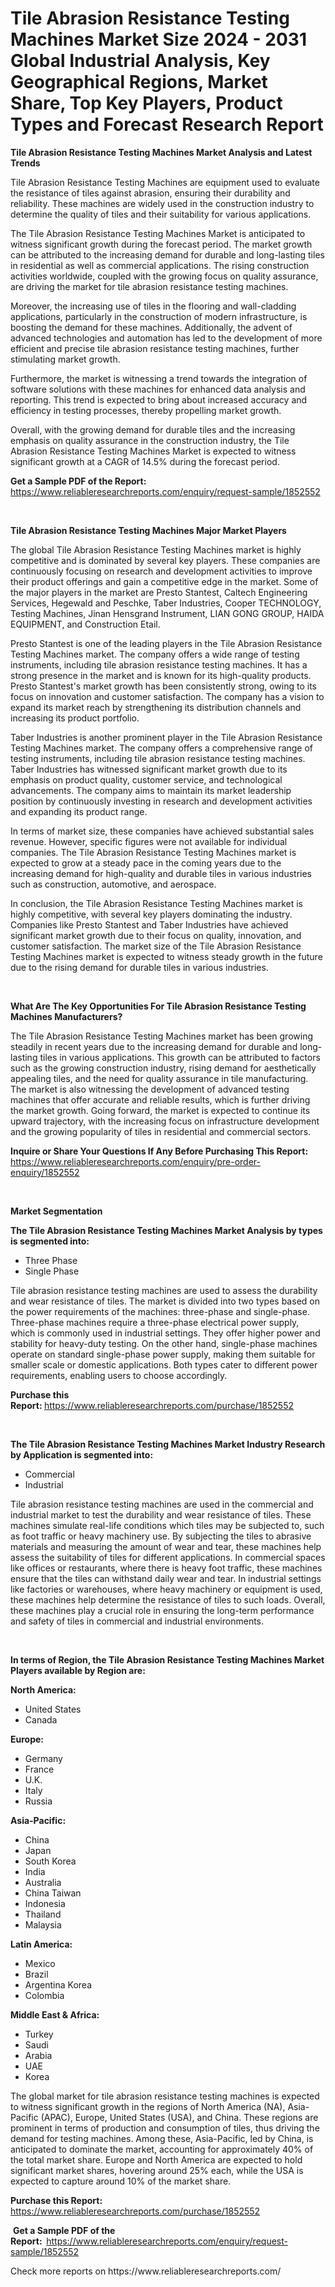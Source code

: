 <p><h1>Tile Abrasion Resistance Testing Machines Market Size 2024 - 2031 Global Industrial Analysis, Key Geographical Regions, Market Share, Top Key Players, Product Types and Forecast Research Report</h1></p><p><strong>Tile Abrasion Resistance Testing Machines Market Analysis and Latest Trends</strong></p>
<p><p>Tile Abrasion Resistance Testing Machines are equipment used to evaluate the resistance of tiles against abrasion, ensuring their durability and reliability. These machines are widely used in the construction industry to determine the quality of tiles and their suitability for various applications.</p><p>The Tile Abrasion Resistance Testing Machines Market is anticipated to witness significant growth during the forecast period. The market growth can be attributed to the increasing demand for durable and long-lasting tiles in residential as well as commercial applications. The rising construction activities worldwide, coupled with the growing focus on quality assurance, are driving the market for tile abrasion resistance testing machines.</p><p>Moreover, the increasing use of tiles in the flooring and wall-cladding applications, particularly in the construction of modern infrastructure, is boosting the demand for these machines. Additionally, the advent of advanced technologies and automation has led to the development of more efficient and precise tile abrasion resistance testing machines, further stimulating market growth.</p><p>Furthermore, the market is witnessing a trend towards the integration of software solutions with these machines for enhanced data analysis and reporting. This trend is expected to bring about increased accuracy and efficiency in testing processes, thereby propelling market growth.</p><p>Overall, with the growing demand for durable tiles and the increasing emphasis on quality assurance in the construction industry, the Tile Abrasion Resistance Testing Machines Market is expected to witness significant growth at a CAGR of 14.5% during the forecast period.</p></p>
<p><strong>Get a Sample PDF of the Report:&nbsp;</strong> <a href="https://www.reliableresearchreports.com/enquiry/request-sample/1852552">https://www.reliableresearchreports.com/enquiry/request-sample/1852552</a></p>
<p>&nbsp;</p>
<p><strong>Tile Abrasion Resistance Testing Machines Major Market Players</strong></p>
<p><p>The global Tile Abrasion Resistance Testing Machines market is highly competitive and is dominated by several key players. These companies are continuously focusing on research and development activities to improve their product offerings and gain a competitive edge in the market. Some of the major players in the market are Presto Stantest, Caltech Engineering Services, Hegewald and Peschke, Taber Industries, Cooper TECHNOLOGY, Testing Machines, Jinan Hensgrand Instrument, LIAN GONG GROUP, HAIDA EQUIPMENT, and Construction Etail.</p><p>Presto Stantest is one of the leading players in the Tile Abrasion Resistance Testing Machines market. The company offers a wide range of testing instruments, including tile abrasion resistance testing machines. It has a strong presence in the market and is known for its high-quality products. Presto Stantest's market growth has been consistently strong, owing to its focus on innovation and customer satisfaction. The company has a vision to expand its market reach by strengthening its distribution channels and increasing its product portfolio.</p><p>Taber Industries is another prominent player in the Tile Abrasion Resistance Testing Machines market. The company offers a comprehensive range of testing instruments, including tile abrasion resistance testing machines. Taber Industries has witnessed significant market growth due to its emphasis on product quality, customer service, and technological advancements. The company aims to maintain its market leadership position by continuously investing in research and development activities and expanding its product range.</p><p>In terms of market size, these companies have achieved substantial sales revenue. However, specific figures were not available for individual companies. The Tile Abrasion Resistance Testing Machines market is expected to grow at a steady pace in the coming years due to the increasing demand for high-quality and durable tiles in various industries such as construction, automotive, and aerospace.</p><p>In conclusion, the Tile Abrasion Resistance Testing Machines market is highly competitive, with several key players dominating the industry. Companies like Presto Stantest and Taber Industries have achieved significant market growth due to their focus on quality, innovation, and customer satisfaction. The market size of the Tile Abrasion Resistance Testing Machines market is expected to witness steady growth in the future due to the rising demand for durable tiles in various industries.</p></p>
<p>&nbsp;</p>
<p><strong>What Are The Key Opportunities For Tile Abrasion Resistance Testing Machines Manufacturers?</strong></p>
<p><p>The Tile Abrasion Resistance Testing Machines market has been growing steadily in recent years due to the increasing demand for durable and long-lasting tiles in various applications. This growth can be attributed to factors such as the growing construction industry, rising demand for aesthetically appealing tiles, and the need for quality assurance in tile manufacturing. The market is also witnessing the development of advanced testing machines that offer accurate and reliable results, which is further driving the market growth. Going forward, the market is expected to continue its upward trajectory, with the increasing focus on infrastructure development and the growing popularity of tiles in residential and commercial sectors.</p></p>
<p><strong>Inquire or Share Your Questions If Any Before Purchasing This Report:</strong> <a href="https://www.reliableresearchreports.com/enquiry/pre-order-enquiry/1852552">https://www.reliableresearchreports.com/enquiry/pre-order-enquiry/1852552</a></p>
<p>&nbsp;</p>
<p><strong>Market Segmentation</strong></p>
<p><strong>The Tile Abrasion Resistance Testing Machines Market Analysis by types is segmented into:</strong></p>
<p><ul><li>Three Phase</li><li>Single Phase</li></ul></p>
<p><p>Tile abrasion resistance testing machines are used to assess the durability and wear resistance of tiles. The market is divided into two types based on the power requirements of the machines: three-phase and single-phase. Three-phase machines require a three-phase electrical power supply, which is commonly used in industrial settings. They offer higher power and stability for heavy-duty testing. On the other hand, single-phase machines operate on standard single-phase power supply, making them suitable for smaller scale or domestic applications. Both types cater to different power requirements, enabling users to choose accordingly.</p></p>
<p><strong>Purchase this Report:&nbsp;</strong><a href="https://www.reliableresearchreports.com/purchase/1852552">https://www.reliableresearchreports.com/purchase/1852552</a></p>
<p>&nbsp;</p>
<p><strong>The Tile Abrasion Resistance Testing Machines Market Industry Research by Application is segmented into:</strong></p>
<p><ul><li>Commercial</li><li>Industrial</li></ul></p>
<p><p>Tile abrasion resistance testing machines are used in the commercial and industrial market to test the durability and wear resistance of tiles. These machines simulate real-life conditions which tiles may be subjected to, such as foot traffic or heavy machinery use. By subjecting the tiles to abrasive materials and measuring the amount of wear and tear, these machines help assess the suitability of tiles for different applications. In commercial spaces like offices or restaurants, where there is heavy foot traffic, these machines ensure that the tiles can withstand daily wear and tear. In industrial settings like factories or warehouses, where heavy machinery or equipment is used, these machines help determine the resistance of tiles to such loads. Overall, these machines play a crucial role in ensuring the long-term performance and safety of tiles in commercial and industrial environments.</p></p>
<p>&nbsp;</p>
<p><strong>In terms of Region, the Tile Abrasion Resistance Testing Machines Market Players available by Region are:</strong></p>
<p>
    <p> <strong> North America: </strong>
        <ul>
            <li>United States</li>
            <li>Canada</li>
        </ul>
        </p> 
    <p> <strong> Europe: </strong>
        <ul>
            <li>Germany</li>
            <li>France</li>
            <li>U.K.</li>
            <li>Italy</li>
            <li>Russia</li>
        </ul>
        </p> 
    <p> <strong> Asia-Pacific: </strong>
        <ul>
            <li>China</li>
            <li>Japan</li>
            <li>South Korea</li>
            <li>India</li>
            <li>Australia</li>
            <li>China Taiwan</li>
            <li>Indonesia</li>
            <li>Thailand</li>
            <li>Malaysia</li>
        </ul>
        </p> 
    <p> <strong> Latin America: </strong>
        <ul>
            <li>Mexico</li>
            <li>Brazil</li>
            <li>Argentina Korea</li>
            <li>Colombia</li>
        </ul>
        </p> 
    <p> <strong> Middle East & Africa: </strong>
        <ul>
            <li>Turkey</li>
            <li>Saudi</li>
            <li>Arabia</li>
            <li>UAE</li>
            <li>Korea</li>
        </ul>
    </p>
    </p>
<p><p>The global market for tile abrasion resistance testing machines is expected to witness significant growth in the regions of North America (NA), Asia-Pacific (APAC), Europe, United States (USA), and China. These regions are prominent in terms of production and consumption of tiles, thus driving the demand for testing machines. Among these, Asia-Pacific, led by China, is anticipated to dominate the market, accounting for approximately 40% of the total market share. Europe and North America are expected to hold significant market shares, hovering around 25% each, while the USA is expected to capture around 10% of the market share.</p></p>
<p><strong>Purchase this Report: </strong><a href="https://www.reliableresearchreports.com/purchase/1852552">https://www.reliableresearchreports.com/purchase/1852552</a></p>
<p>&nbsp;<strong>Get a Sample PDF of the Report:&nbsp;&nbsp;</strong><a href="https://www.reliableresearchreports.com/enquiry/request-sample/1852552">https://www.reliableresearchreports.com/enquiry/request-sample/1852552</a></p>
<p><strong></strong></p>
<p>Check more reports on https://www.reliableresearchreports.com/</p>